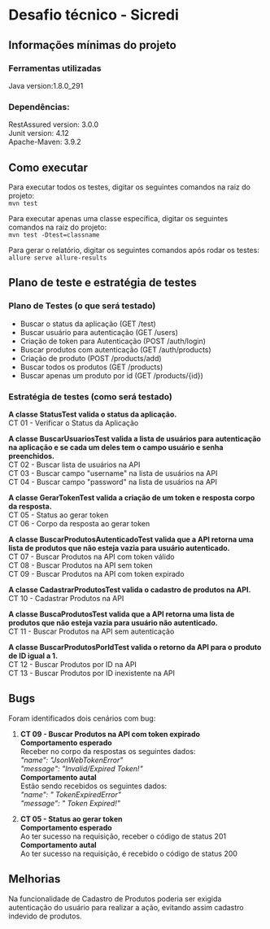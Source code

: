 # **Desafio técnico - Sicredi**

## **Informações mínimas do projeto**
### Ferramentas utilizadas
Java version:1.8.0_291

### Dependências:
RestAssured version: 3.0.0 <br>
Junit version: 4.12 <br>
Apache-Maven: 3.9.2

## Como executar
Para executar todos os testes, digitar os seguintes comandos na raiz do projeto:<br>
`mvn test`

Para executar apenas uma classe específica, digitar os seguintes comandos na raiz do projeto:<br>
`mvn test -Dtest=classname`

Para gerar o relatório, digitar os seguintes comandos após rodar os testes:<br>
`allure serve allure-results `

## Plano de teste e estratégia de testes
### Plano de Testes (o que será testado)
* Buscar o status da aplicação (GET /test)<br>
* Buscar usuário para autenticação (GET /users)<br>
* Criação de token para Autenticação (POST /auth/login)<br>
* Buscar produtos com autenticação (GET /auth/products)<br>
* Criação de produto (POST /products/add)<br>
* Buscar todos os produtos (GET /products)<br>
* Buscar apenas um produto por id (GET /products/{id})<br>

### Estratégia de testes (como será testado)
**A classe StatusTest valida o status da aplicação.<br>**
CT 01 - Verificar o Status da Aplicação

**A classe BuscarUsuariosTest valida a lista de usuários para autenticação na aplicação e se cada um deles tem o campo usuário e senha preenchidos.<br>**
CT 02 - Buscar lista de usuários na API<br>
CT 03 - Buscar campo \"username\" na lista de usuários na API<br>
CT 04 - Buscar campo \"password\" na lista de usuários na API

**A classe GerarTokenTest valida a criação de um token e resposta corpo da resposta.**<br>
CT 05 - Status ao gerar token<br>
CT 06 - Corpo da resposta ao gerar token

**A classe BuscarProdutosAutenticadoTest valida que a API retorna uma lista de produtos que não esteja vazia para usuário autenticado.<br>**
CT 07 - Buscar Produtos na API com token válido<br>
CT 08 - Buscar Produtos na API sem token<br>
CT 09 - Buscar Produtos na API com token expirado

**A classe CadastrarProdutosTest valida o cadastro de produtos na API.**<br>
CT 10 - Cadastrar Produtos na API

**A classe BuscaProdutosTest valida que a API retorna uma lista de produtos que não esteja vazia para usuário não autenticado.<br>**
CT 11 - Buscar Produtos na API sem autenticação

**A classe BuscarProdutosPorIdTest valida o retorno da API para o produto de ID igual a 1.<br>**
CT 12 - Buscar Produtos por ID na API<br>
CT 13 - Buscar Produtos por ID inexistente na API

## Bugs
Foram identificados dois cenários com bug:
1. **CT 09 - Buscar Produtos na API com token expirado<br>**
**Comportamento esperado<br>**
Receber no corpo da respostas os seguintes dados:<br>
_"name": "JsonWebTokenError"<br>
"message": "Invalid/Expired Token!"<br>_
**Comportamento autal<br>**
Estão sendo recebidos os seguintes dados:<br>
_"name": " TokenExpiredError"<br>
"message": " Token Expired!"_


2. **CT 05 - Status ao gerar token**<br>
**Comportamento esperado<br>**
Ao ter sucesso na requisição, receber o código de status 201<br>
**Comportamento autal<br>**
Ao ter sucesso na requisição, é recebido o código de status 200


## Melhorias
Na funcionalidade de Cadastro de Produtos poderia ser exigida autenticação do usuário para realizar a ação, evitando assim cadastro indevido de produtos.